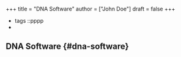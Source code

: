 +++
title = "DNA Software"
author = ["John Doe"]
draft = false
+++

-   tags ::pppp
-


## DNA Software {#dna-software}
